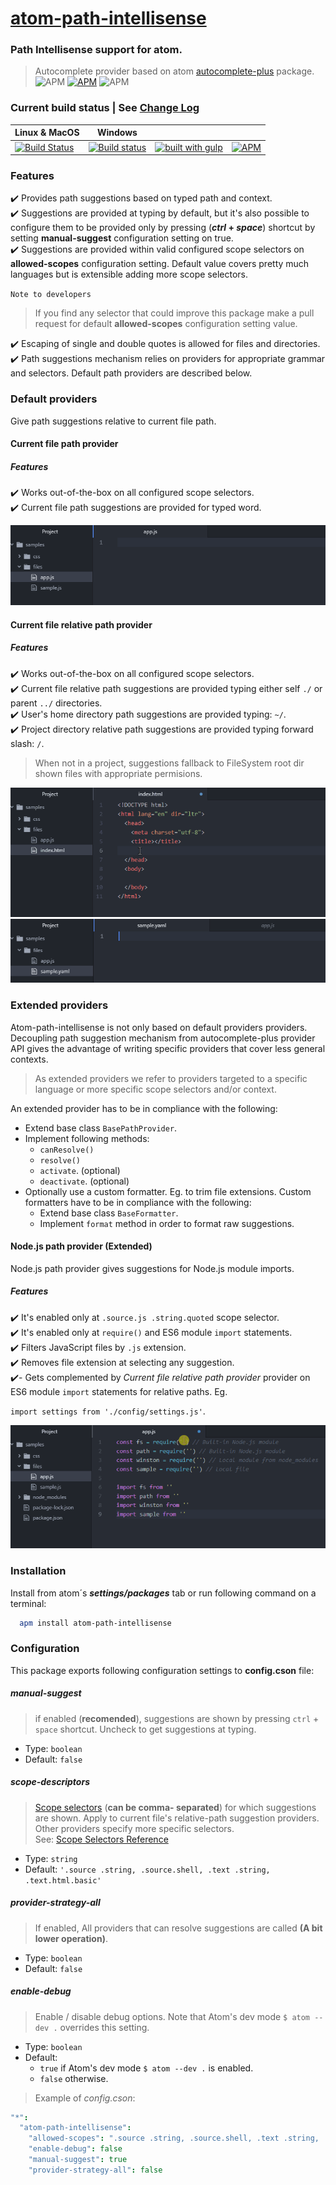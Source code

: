 # [atom-path-intellisense](https://atom.io/packages/atom-path-intellisense)
### Path Intellisense support for atom.  
> Autocomplete provider based on atom [autocomplete-plus](https://atom.io/packages/autocomplete-plus) package.  
![APM](https://img.shields.io/apm/v/atom-path-intellisense?style=plastic)
[![APM](https://img.shields.io/apm/dm/atom-path-intellisense?color=%23cc6677&style=plastic)](https://atom.io/packages/atom-path-intellisense)
![APM](https://img.shields.io/apm/l/atom-path-intellisense)

### Current build status | __See [Change Log](CHANGELOG.md)__
| Linux & MacOS | Windows  | | |
|---------------|----------|-|-|
| [![Build Status](https://travis-ci.org/apercova/atom-path-intellisense.svg?branch=atom-ci)](https://travis-ci.org/apercova/atom-path-intellisense)        | [![Build status](https://ci.appveyor.com/api/projects/status/i39dfbmxa9usjqa1/branch/atom-ci?svg=true)](https://ci.appveyor.com/project/apercova/atom-path-intellisense/branch/atom-ci) | [![built with gulp](https://img.shields.io/badge/gulp-ships_this_project-eb4a4b.svg?logo=data%3Aimage%2Fpng%3Bbase64%2CiVBORw0KGgoAAAANSUhEUgAAAAYAAAAOCAMAAAA7QZ0XAAAABlBMVEUAAAD%2F%2F%2F%2Bl2Z%2FdAAAAAXRSTlMAQObYZgAAABdJREFUeAFjAAFGRjSSEQzwUgwQkjAFAAtaAD0Ls2nMAAAAAElFTkSuQmCC)](http://gulpjs.com/) | [![APM](https://img.shields.io/apm/dm/atom-path-intellisense?color=%23cc6677&style=plastic)](https://atom.io/packages/atom-path-intellisense) |

### Features
:heavy_check_mark: Provides path suggestions based on typed path and context.  
:heavy_check_mark: Suggestions are provided at typing by default, but it's also possible to configure them to be provided only by       pressing (**_ctrl_ + _space_**) shortcut by setting  **manual-suggest** configuration setting on true.  
:heavy_check_mark: Suggestions are provided within valid configured scope selectors on **allowed-scopes** configuration setting. Default value covers pretty much languages but is extensible adding more scope selectors.  

  ``Note to developers``
  > If you find any selector that could improve this package make a pull request for default **allowed-scopes** configuration setting value.  
  
:heavy_check_mark: Escaping of single and double quotes is allowed for files and directories.  
:heavy_check_mark: Path suggestions mechanism relies on providers for appropriate grammar and selectors. Default path providers are described below.

### Default providers
Give path suggestions relative to current file path.

#### Current file path provider
##### **_Features_**
:heavy_check_mark: Works out-of-the-box on all configured scope selectors.  
:heavy_check_mark: Current file path suggestions are provided for typed word.  

![](https://raw.githubusercontent.com/apercova/imageio/master/atom-path-intellisense/providers/filepath_provider.gif)  

#### Current file relative path provider
##### **_Features_**
:heavy_check_mark: Works out-of-the-box on all configured scope selectors.  
:heavy_check_mark: Current file relative path suggestions are provided typing either self `./` or parent `../` directories.  
:heavy_check_mark: User's home directory path suggestions are provided typing: `~/`.  
:heavy_check_mark: Project directory relative path suggestions are provided typing forward slash: `/`.  
  > When not in a project, suggestions fallback to FileSystem root dir shown files with appropriate permisions.  

![](https://raw.githubusercontent.com/apercova/imageio/master/atom-path-intellisense/providers/filepath_rel_provider.gif)  
![](https://raw.githubusercontent.com/apercova/imageio/master/atom-path-intellisense/providers/filepath_rel_provider_home.gif)  
  

### Extended providers
Atom-path-intellisense is not only based on default providers providers. 
Decoupling path suggestion mechanism from autocomplete-plus provider API gives the advantage of writing specific providers that cover less general contexts.

> As extended providers we refer to providers targeted to a specific language or more specific scope selectors and/or context.

An extended provider has to be in compliance with the following:
- Extend base class `BasePathProvider`.  
- Implement following methods:
  - `canResolve()`
  - `resolve()`
  - `activate`. (optional)
  - `deactivate`. (optional)
- Optionally use a custom formatter. Eg. to trim file extensions.
  Custom formatters have to be in compliance with the following:  
  - Extend base class `BaseFormatter`.  
  - Implement `format` method in order to format raw suggestions.

#### Node.js path provider (Extended)
Node.js path provider gives suggestions for Node.js module imports.  
##### **_Features_**
:heavy_check_mark: It's enabled only at `.source.js .string.quoted` scope selector.  
:heavy_check_mark: It's enabled only at `require()` and ES6 module `import` statements.  
:heavy_check_mark: Filters JavaScript files by `.js` extension.  
:heavy_check_mark: Removes file extension at selecting any suggestion.  
:heavy_check_mark:- Gets complemented by _Current file relative path provider_  provider on ES6 module `import` statements for relative paths. Eg.  

  `import settings from './config/settings.js'`. 

![](https://raw.githubusercontent.com/apercova/imageio/master/atom-path-intellisense/providers/node_provider.gif)

### Installation
Install from atom´s **_settings/packages_** tab or run following command on a terminal:
```bash
  apm install atom-path-intellisense
```

### Configuration
This package exports following configuration settings to **config.cson** file:  
##### manual-suggest
> if enabled (**recomended**), suggestions are shown by pressing `ctrl` + `space` shortcut. Uncheck to get suggestions at typing.   
- Type:    `boolean`
- Default: `false`

##### scope-descriptors
> [Scope selectors](https://flight-manual.atom.io/behind-atom/sections/scoped-settings-scopes-and-scope-descriptors/) (__can be comma-  separated__) for which suggestions are shown. Apply to current file's relative-path suggestion providers. Other providers specify more specific selectors.  
See: [Scope Selectors Reference](https://flight-manual.atom.io/behind-atom/sections/scoped-settings-scopes-and-scope-descriptors/#scope-selectors)  
- Type:    `string`
- Default: `'.source .string, .source.shell, .text .string, .text.html.basic'`

##### provider-strategy-all
> If enabled, All providers that can resolve suggestions are called __(A bit lower operation)__.
- Type:    `boolean`
- Default: `false`

##### enable-debug
> Enable / disable debug options. Note that Atom's dev mode `$ atom --dev .` overrides this setting.
- Type: `boolean`
- Default: 
  - `true` if Atom's dev mode `$ atom --dev .` is enabled.
  - `false` otherwise. 

> Example of _config.cson_:  
```cson
"*":
  "atom-path-intellisense":
    "allowed-scopes": ".source .string, .source.shell, .text .string, .text.html.basic"
    "enable-debug": false
    "manual-suggest": true
    "provider-strategy-all": false
```
